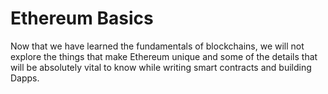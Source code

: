 # Ethereum Basics

Now that we have learned the fundamentals of blockchains, we will not explore the things that make Ethereum unique and some of the details that will be absolutely vital to know while writing smart contracts and building Dapps.

